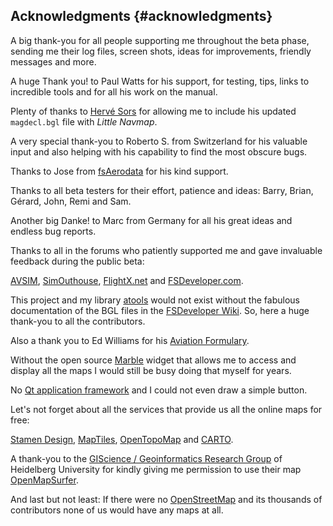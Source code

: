 ## Acknowledgments {#acknowledgments}

A big thank-you for all people supporting me throughout the beta phase, sending me their log files, screen shots, ideas for improvements, friendly messages and more.

A huge Thank you! to Paul Watts for his support, for testing, tips, links to incredible tools and for all his work on the manual.

Plenty of thanks to [Hervé Sors](http://www.aero.sors.fr) for allowing me to include his updated `magdecl.bgl` file with _Little Navmap_.

A very special thank-you to Roberto S. from Switzerland for his valuable input and also helping with his capability to find the most obscure bugs.

Thanks to Jose from [fsAerodata](https://www.fsaerodata.com/) for his kind support.

Thanks to all beta testers for their effort, patience and ideas: Barry, Brian, Gérard, John, Remi and Sam.

Another big Danke! to Marc from Germany for all his great ideas and endless bug reports.

Thanks to all in the forums who patiently supported me and gave invaluable feedback during the public beta:

[AVSIM](http://www.avsim.com), [SimOuthouse](http://www.sim-outhouse.com), [FlightX.net](http://flightx.net) and [FSDeveloper.com](http://www.fsdeveloper.com).

This project and my library [atools](https://github.com/albar965/atools) would not exist without the fabulous documentation of the BGL files in the [FSDeveloper Wiki](http://www.fsdeveloper.com/wiki). So, here a huge thank-you to all the contributors.

Also a thank you to Ed Williams for his [Aviation Formulary](http://williams.best.vwh.net/avform.htm).

Without the open source [Marble](https://marble.kde.org) widget that allows me to access and display all the maps I would still be busy doing that myself for years.

No [Qt application framework](https://www.qt.io) and I could not even draw a simple button.

Let's not forget about all the services that provide us all the online maps for free:

[Stamen Design](http://maps.stamen.com), [MapTiles](http://maptiles.xyz), [OpenTopoMap](http://www.opentopomap.org) and [CARTO](https://carto.com/).

A thank-you to the [GIScience / Geoinformatics Research Group](http://www.geog.uni-heidelberg.de/gis/index_en.html) of Heidelberg University for kindly giving me permission to use their map [OpenMapSurfer](http://korona.geog.uni-heidelberg.de).

And last but not least: If there were no [OpenStreetMap](http://www.openstreetmap.org) and its thousands of contributors none of us would have any maps at all.


